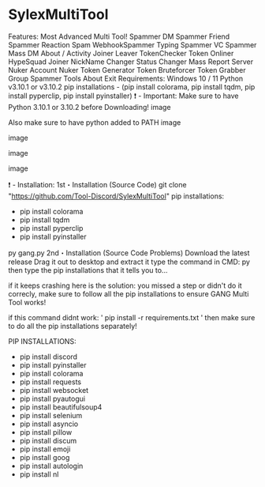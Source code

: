 # SylexMultiTool

Features:
Most Advanced Multi Tool!
Spammer
DM Spammer
Friend Spammer
Reaction Spam
WebhookSpammer
Typing Spammer
VC Spammer
Mass DM
About / Activity
Joiner
Leaver
TokenChecker
Token Onliner
HypeSquad Joiner
NickName Changer
Status Changer
Mass Report
Server Nuker
Account Nuker
Token Generator
Token Bruteforcer
Token Grabber
Group Spammer
Tools
About
Exit
Requirements:
Windows 10 / 11
Python v3.10.1 or v3.10.2
pip installations - (pip install colorama, pip install tqdm, pip install pyperclip, pip install pyinstaller)
❗ - Important:
Make sure to have Python 3.10.1 or 3.10.2 before Downloading!
image

Also make sure to have python added to PATH
image

image

image

image

❗ - Installation:
1st・Installation (Source Code)
git clone "https://github.com/Tool-Discord/SylexMultiTool"
pip installations:

- pip install colorama
- pip install tqdm
- pip install pyperclip
- pip install pyinstaller

py gang.py
2nd・Installation (Source Code Problems)
Download the latest release
Drag it out to desktop and extract it
type the command in CMD: py 
then type the pip installations that it tells you to...

if it keeps crashing here is the solution:
you missed a step or didn't do it correcly, make sure to follow all the pip installations to ensure GANG Multi Tool works!

if this command didnt work: ' pip install -r requirements.txt ' then make sure to do all the pip installations separately!

PIP INSTALLATIONS:

- pip install discord
- pip install pyinstaller
- pip install colorama
- pip install requests
- pip install websocket
- pip install pyautogui
- pip install beautifulsoup4
- pip install selenium
- pip install asyncio
- pip install pillow
- pip install discum
- pip install emoji
- pip install goog
- pip install autologin
- pip install nl
